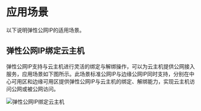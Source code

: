 # 应用场景

以下说明弹性公网IP的适用场景。

## 弹性公网IP绑定云主机
弹性公网IP支持与云主机进行灵活的绑定与解绑操作，可以为云主机提供公网接入服务，应用场景如下图所示。此场景标准公网IP与边缘公网IP同时支持，分别在中心可用区和边缘可用区提供弹性公网IP与云主机的绑定、解绑能力，实现云主机访问公网或被公网访问。

![弹性公网IP绑定云主机](../../../../image/COC-IaaS/Elastic-IP/eip-001.png)



